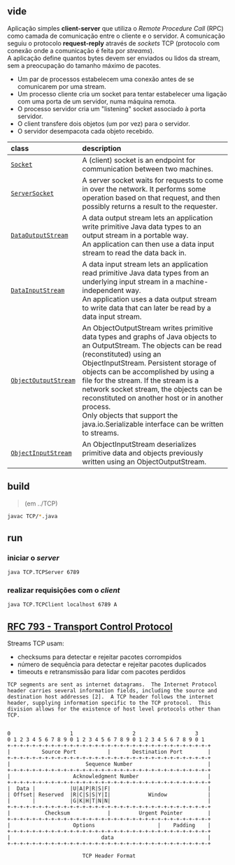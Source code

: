 ## vide

Aplicação simples **client-server** que utiliza o _Remote Procedure Call_ (RPC) como camada de comunicação entre o cliente e o servidor.
A comunicação seguiu o protocolo **request-reply** através de _sockets_ TCP (protocolo com conexão onde a comunicação é feita por _streams_). <br>
A aplicação define quantos bytes devem ser enviados ou lidos da stream, sem a preocupação do tamanho máximo de pacotes.
- Um par de processos estabelecem uma conexão antes de se comunicarem por uma stream.
- Um processo cliente cria um socket para tentar estabelecer uma ligação com uma porta de um servidor, numa máquina remota.
- O processo servidor cria um "listening" socket associado à porta servidor.
- O client transfere dois objetos (um por vez) para o servidor.
- O servidor desempacota cada objeto recebido.


class | description
:-----|:------------
[`Socket`](https://docs.oracle.com/javase/8/docs/api/java/net/Socket.html) | A (client) socket is an endpoint for communication between two machines.
[`ServerSocket`](https://docs.oracle.com/javase/8/docs/api/java/net/ServerSocket.html) | A server socket waits for requests to come in over the network. It performs some operation based on that request, and then possibly returns a result to the requester.
[`DataOutputStream`](https://docs.oracle.com/javase/8/docs/api/java/io/DataOutputStream.html) | A data output stream lets an application write primitive Java data types to an output stream in a portable way.<br> An application can then use a data input stream to read the data back in.
[`DataInputStream`](https://docs.oracle.com/javase/8/docs/api/java/io/DataInputStream.html) | A data input stream lets an application read primitive Java data types from an underlying input stream in a machine-independent way.<br> An application uses a data output stream to write data that can later be read by a data input stream.
[`ObjectOutputStream`](https://docs.oracle.com/javase/8/docs/api/java/io/ObjectOutputStream.html) | An ObjectOutputStream writes primitive data types and graphs of Java objects to an OutputStream. The objects can be read (reconstituted) using an ObjectInputStream. Persistent storage of objects can be accomplished by using a file for the stream. If the stream is a network socket stream, the objects can be reconstituted on another host or in another process.<br> Only objects that support the java.io.Serializable interface can be written to streams.
[`ObjectInputStream`](https://docs.oracle.com/javase/8/docs/api/java/io/ObjectInputStream.html) | An ObjectInputStream deserializes primitive data and objects previously written using an ObjectOutputStream.


## build
> (em ../TCP)
```bash
javac TCP/*.java
```

## run
### iniciar o _server_
```bash
java TCP.TCPServer 6789
```

### realizar requisições com o _client_
```bash
java TCP.TCPClient localhost 6789 A
```



## [RFC 793 - Transport Control Protocol](https://tools.ietf.org/html/rfc793)

Streams TCP usam:
- checksums para detectar e rejeitar pacotes corrompidos
- número de sequência para detectar e rejeitar pacotes duplicados
- timeouts e retransmissão para lidar com pacotes perdidos


```
TCP segments are sent as internet datagrams.  The Internet Protocol
header carries several information fields, including the source and
destination host addresses [2].  A TCP header follows the internet
header, supplying information specific to the TCP protocol.  This
division allows for the existence of host level protocols other than TCP.


0                   1                   2                   3
0 1 2 3 4 5 6 7 8 9 0 1 2 3 4 5 6 7 8 9 0 1 2 3 4 5 6 7 8 9 0 1
+-+-+-+-+-+-+-+-+-+-+-+-+-+-+-+-+-+-+-+-+-+-+-+-+-+-+-+-+-+-+-+-+
|          Source Port          |       Destination Port        |
+-+-+-+-+-+-+-+-+-+-+-+-+-+-+-+-+-+-+-+-+-+-+-+-+-+-+-+-+-+-+-+-+
|                        Sequence Number                        |
+-+-+-+-+-+-+-+-+-+-+-+-+-+-+-+-+-+-+-+-+-+-+-+-+-+-+-+-+-+-+-+-+
|                    Acknowledgment Number                      |
+-+-+-+-+-+-+-+-+-+-+-+-+-+-+-+-+-+-+-+-+-+-+-+-+-+-+-+-+-+-+-+-+
|  Data |           |U|A|P|R|S|F|                               |
| Offset| Reserved  |R|C|S|S|Y|I|            Window             |
|       |           |G|K|H|T|N|N|                               |
+-+-+-+-+-+-+-+-+-+-+-+-+-+-+-+-+-+-+-+-+-+-+-+-+-+-+-+-+-+-+-+-+
|           Checksum            |         Urgent Pointer        |
+-+-+-+-+-+-+-+-+-+-+-+-+-+-+-+-+-+-+-+-+-+-+-+-+-+-+-+-+-+-+-+-+
|                    Options                    |    Padding    |
+-+-+-+-+-+-+-+-+-+-+-+-+-+-+-+-+-+-+-+-+-+-+-+-+-+-+-+-+-+-+-+-+
|                             data                              |
+-+-+-+-+-+-+-+-+-+-+-+-+-+-+-+-+-+-+-+-+-+-+-+-+-+-+-+-+-+-+-+-+

                        TCP Header Format
```
